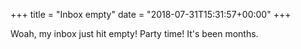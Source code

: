 +++
title = "Inbox empty"
date = "2018-07-31T15:31:57+00:00"
+++

Woah, my inbox just hit empty! Party time! It's been months.
			